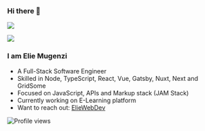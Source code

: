 ### Hi there 👋

![](https://github-readme-stats.vercel.app/api?username=eliemugenzi&show_icons=true&count_private=true)

![](https://github-readme-stats.vercel.app/api/top-langs/?username=eliemugenzi&layout=compact)


### I am Elie Mugenzi

- A Full-Stack Software Engineer
- Skilled in Node, TypeScript, React, Vue, Gatsby, Nuxt, Next and GridSome
- Focused on JavaScript, APIs and Markup stack (JAM Stack)
- Currently working on E-Learning platform
- Want to reach out: [ElieWebDev](https://elieweb.dev)

![Profile views](https://gpvc.arturio.dev/eliemugenzi)
